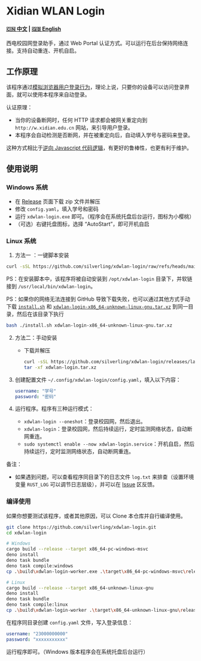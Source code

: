 # Xidian WLAN Login

<h4>
<a href="README.md">🇨🇳 中文</a>
<span> | </span>
<a href="README_EN.md">🇬🇧 English</a>
</h4>

西电校园网登录助手，通过 Web Portal 认证方式。可以运行在后台保持网络连接。支持自动重连、开机自启。

## 工作原理

该程序通过[模拟浏览器用户登录行为](https://github.com/silverling/xdwlan-login/blob/main/src/js/login.ts)，理论上说，只要你的设备可以访问登录界面，就可以使用本程序来自动登录。

认证原理：

- 当你的设备断网时，任何 HTTP 请求都会被网关重定向到 `http://w.xidian.edu.cn` 网站，来引导用户登录。
- 本程序会自动检测是否断网，并在被重定向后，自动填入学号与密码来登录。

这种方式相比于[逆向 Javascript 代码逻辑](https://github.com/silverling/srun-login/)，有更好的鲁棒性，也更有利于维护。

## 使用说明

### Windows 系统

- 在 [Release](https://github.com/silverling/xdwlan-login/releases) 页面下载 zip 文件并解压
- 修改 `config.yaml`，填入学号和密码
- 运行 `xdwlan-login.exe` 即可。（程序会在系统托盘后台运行，图标为小樱桃）
- （可选）右键托盘图标，选择 “AutoStart”，即可开机自启

### Linux 系统
1. 方法一 ：一键脚本安装
```bash
curl -sSL https://github.com/silverling/xdwlan-login/raw/refs/heads/main/scripts/install.sh | bash
```

PS：在安装脚本中，该程序将被自动安装到 `/opt/xdwlan-login` 目录下，并软链接到 `/usr/local/bin/xdwlan-login`。

PS：如果你的网络无法连接到 GitHub 导致下载失败，也可以通过其他方式手动下载 [`install.sh`](https://github.com/silverling/xdwlan-login/raw/refs/heads/main/scripts/install.sh) 和 [`xdwlan-login-x86_64-unknown-linux-gnu.tar.xz`](https://github.com/silverling/xdwlan-login/releases/latest/download/xdwlan-login-x86_64-unknown-linux-gnu.tar.xz) 到同一目录，然后在该目录下执行
```bash
bash ./install.sh xdwlan-login-x86_64-unknown-linux-gnu.tar.xz
```

2. 方法二：手动安装
    - 下载并解压
        ```bash
        curl -sSL https://github.com/silverling/xdwlan-login/releases/latest/download/xdwlan-login-x86_64-unknown-linux-gnu.tar.xz -O xdwlan-login.tar.xz
        tar -xf xdwlan-login.tar.xz
        ```

3. 创建配置文件 `~/.config/xdwlan-login/config.yaml`，填入以下内容：
    ```yaml
    username: "学号"
    password: "密码"
    ```
4. 运行程序。程序有三种运行模式：
    - `xdwlan-login --oneshot`：登录校园网，然后退出。
    - `xdwlan-login`：登录校园网，然后持续运行，定时监测网络状态，自动断网重连。
    - `sudo systemctl enable --now xdwlan-login.service`：开机自启，然后持续运行，定时监测网络状态，自动断网重连。



备注：

- 如果遇到问题，可以查看程序同目录下的日志文件 `log.txt` 来排查（设置环境变量 `RUST_LOG` 可以调节日志层级），并可以在 [Issue](https://github.com/silverling/xdwlan-login/issues) 区反馈。

### 编译使用

如果你想要测试该程序，或者其他原因，可以 Clone 本仓库并自行编译使用。

```bash
git clone https://github.com/silverling/xdwlan-login.git
cd xdwlan-login

# Windows
cargo build --release --target x86_64-pc-windows-msvc
deno install
deno task bundle
deno task compile:windows
cp .\build\xdwlan-login-worker.exe .\target\x86_64-pc-windows-msvc\release\

# Linux
cargo build --release --target x86_64-unknown-linux-gnu
deno install
deno task bundle
deno task compile:linux
cp .\build\xdwlan-login-worker .\target\x86_64-unknown-linux-gnu\release\
```

在程序同目录创建 `config.yaml` 文件，写入登录信息：

```yaml
username: "23000000000"
password: "xxxxxxxxxxx"
```

运行程序即可。（Windows 版本程序会在系统托盘后台运行）
